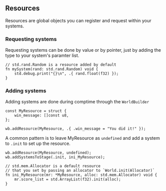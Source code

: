 ## Resources

Resources are global objects you can register and request within your systems.

### Requesting systems

Requesting systems can be done by value or by pointer, just by adding the type to your
system's paramter list.

```zig
// std.rand.Random is a resource added by default
fn mySystem(rand: std.rand.Random) void {
    std.debug.print("{}\n", .{ rand.float(f32) });
}
```

### Adding systems

Adding systems are done during comptime through the `WorldBuilder`

```zig
const MyResource = struct {
    win_message: []const u8,
};

wb.addResource(MyResource, .{ .win_message = "You did it!" });
```

A common pattern is to leave MyResource as `undefined` and add a system to `.init` to
set up the resource.

```zig
wb.addResource(MyResource, undefined);
wb.addSystemsToStage(.init, ini_MyResource);

// std.mem.Allocator is a default resource 
// that you set by passing an allocator to `World.init(Allocator)`
fn ini_MyResource(mr: *MyResource, alloc: std.mem.Allocator) void {
    mr.score_list = std.ArrayList(f32).init(alloc);
}
```
